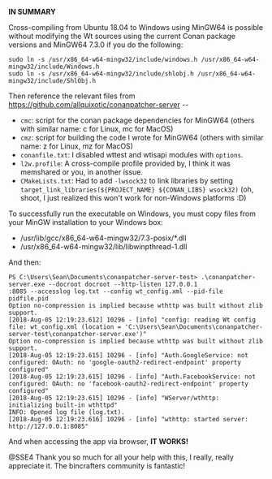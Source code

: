**IN SUMMARY**

Cross-compiling from Ubuntu 18.04 to Windows using MinGW64 is possible without modifying the Wt sources using the current Conan package versions and MinGW64 7.3.0 if you do the following:

```
sudo ln -s /usr/x86_64-w64-mingw32/include/windows.h /usr/x86_64-w64-mingw32/include/Windows.h
sudo ln -s /usr/x86_64-w64-mingw32/include/shlobj.h /usr/x86_64-w64-mingw32/include/ShlObj.h
```

Then reference the relevant files from https://github.com/allquixotic/conanpatcher-server --

 - `cmc`: script for the conan package dependencies for MinGW64 (others with similar name: c for Linux, mc for MacOS)
 - `cmz`: script for building the code I wrote for MinGW64 (others with similar name: z for Linux, mz for MacOS)
 - `conanfile.txt`: I disabled wttest and wtisapi modules with `options`.
 - `l2w.profile`: A cross-compile profile provided by, I think it was memshared or you, in another issue.
 - `CMakeLists.txt`: Had to add `-lwsock32` to link libraries by setting `target_link_libraries(${PROJECT_NAME} ${CONAN_LIBS} wsock32)` (oh, shoot, I just realized this won't work for non-Windows platforms :D)

To successfully run the executable on Windows, you must copy files from your MinGW installation to your Windows box:

 - /usr/lib/gcc/x86_64-w64-mingw32/7.3-posix/*.dll
 - /usr/x86_64-w64-mingw32/lib/libwinpthread-1.dll

And then:

```
PS C:\Users\Sean\Documents\conanpatcher-server-test> .\conanpatcher-server.exe --docroot docroot --http-listen 127.0.0.1
:8085 --accesslog log.txt --config wt_config.xml --pid-file pidfile.pid
Option no-compression is implied because wthttp was built without zlib support.
[2018-Aug-05 12:19:23.612] 10296 - [info] "config: reading Wt config file: wt_config.xml (location = 'C:\Users\Sean\Documents\conanpatcher-server-test\conanpatcher-server.exe')"
Option no-compression is implied because wthttp was built without zlib support.
[2018-Aug-05 12:19:23.615] 10296 - [info] "Auth.GoogleService: not configured: OAuth: no 'google-oauth2-redirect-endpoint' property configured"
[2018-Aug-05 12:19:23.615] 10296 - [info] "Auth.FacebookService: not configured: OAuth: no 'facebook-oauth2-redirect-endpoint' property configured"
[2018-Aug-05 12:19:23.615] 10296 - [info] "WServer/wthttp: initializing built-in wthttpd"
INFO: Opened log file (log.txt).
[2018-Aug-05 12:19:23.616] 10296 - [info] "wthttp: started server: http://127.0.0.1:8085"
```

And when accessing the app via browser, **IT WORKS!**


@SSE4 Thank you so much for all your help with this, I really, really appreciate it. The bincrafters community is fantastic!
